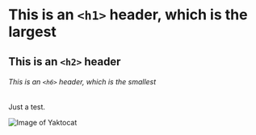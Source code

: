 # This is an `<h1>` header, which is the largest

## This is an `<h2>` header

###### This is an `<h6>` header, which is the smallest
Just a test.

![Image of Yaktocat](https://octodex.github.com/images/yaktocat.png)
